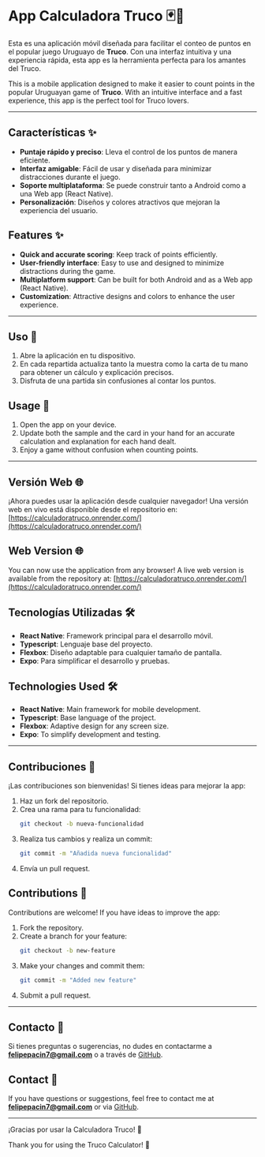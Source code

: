 # App Calculadora Truco 🃏📱

Esta es una aplicación móvil diseñada para facilitar el conteo de puntos en el popular juego Uruguayo de **Truco**. Con una interfaz intuitiva y una experiencia rápida, esta app es la herramienta perfecta para los amantes del Truco.

This is a mobile application designed to make it easier to count points in the popular Uruguayan game of **Truco**. With an intuitive interface and a fast experience, this app is the perfect tool for Truco lovers.

---

## Características ✨

- **Puntaje rápido y preciso**: Lleva el control de los puntos de manera eficiente.
- **Interfaz amigable**: Fácil de usar y diseñada para minimizar distracciones durante el juego.
- **Soporte multiplataforma**: Se puede construir tanto a Android como a una Web app (React Native).
- **Personalización**: Diseños y colores atractivos que mejoran la experiencia del usuario.

## Features ✨

- **Quick and accurate scoring**: Keep track of points efficiently.
- **User-friendly interface**: Easy to use and designed to minimize distractions during the game.
- **Multiplatform support**: Can be built for both Android and as a Web app (React Native).
- **Customization**: Attractive designs and colors to enhance the user experience.

---

## Uso 🔹️

1. Abre la aplicación en tu dispositivo.
2. En cada repartida actualiza tanto la muestra como la carta de tu mano para obtener un cálculo y explicación precisos.
3. Disfruta de una partida sin confusiones al contar los puntos.

## Usage 🔹️

1. Open the app on your device.
2. Update both the sample and the card in your hand for an accurate calculation and explanation for each hand dealt.
3. Enjoy a game without confusion when counting points.

---
## Versión Web 🌐

¡Ahora puedes usar la aplicación desde cualquier navegador! Una versión web en vivo está disponible desde el repositorio en:
[https://calculadoratruco.onrender.com/](https://calculadoratruco.onrender.com/)

## Web Version 🌐

You can now use the application from any browser! A live web version is available from the repository at:
[https://calculadoratruco.onrender.com/](https://calculadoratruco.onrender.com/)


## Tecnologías Utilizadas 🛠️

- **React Native**: Framework principal para el desarrollo móvil.
- **Typescript**: Lenguaje base del proyecto.
- **Flexbox**: Diseño adaptable para cualquier tamaño de pantalla.
- **Expo**: Para simplificar el desarrollo y pruebas.

## Technologies Used 🛠️

- **React Native**: Main framework for mobile development.
- **Typescript**: Base language of the project.
- **Flexbox**: Adaptive design for any screen size.
- **Expo**: To simplify development and testing.

---

## Contribuciones 🤝

¡Las contribuciones son bienvenidas! Si tienes ideas para mejorar la app:

1. Haz un fork del repositorio.
2. Crea una rama para tu funcionalidad:
   ```bash
   git checkout -b nueva-funcionalidad
   ```
3. Realiza tus cambios y realiza un commit:
   ```bash
   git commit -m "Añadida nueva funcionalidad"
   ```
4. Envía un pull request.

## Contributions 🤝

Contributions are welcome! If you have ideas to improve the app:

1. Fork the repository.
2. Create a branch for your feature:
   ```bash
   git checkout -b new-feature
   ```
3. Make your changes and commit them:
   ```bash
   git commit -m "Added new feature"
   ```
4. Submit a pull request.

---

## Contacto 📧

Si tienes preguntas o sugerencias, no dudes en contactarme a **felipepacin7@gmail.com** o a través de [GitHub](https://github.com/felipechak).

## Contact 📧

If you have questions or suggestions, feel free to contact me at **felipepacin7@gmail.com** or via [GitHub](https://github.com/felipechak).

---

¡Gracias por usar la Calculadora Truco! 🎉

Thank you for using the Truco Calculator! 🎉
